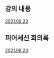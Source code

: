 ## 강의 내용

[2021.09.23](https://thought-process-ing.tistory.com/21)



## 피어세션 회의록

[2021.09.23](https://github.com/sangmandu/SangSangPlus/blob/main/Meet-up%20log/Week%200/2021-09-23%20%ED%9A%8C%EC%9D%98%EB%A1%9D.md)

